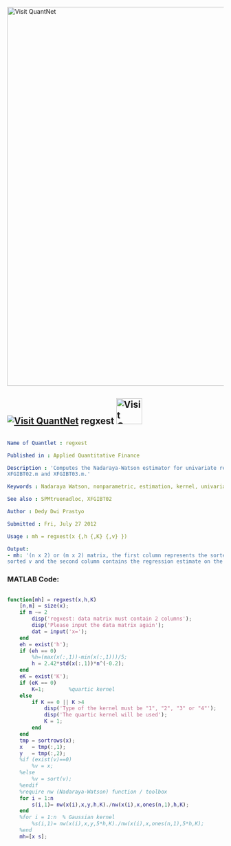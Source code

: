 
[<img src="https://github.com/QuantLet/Styleguide-and-FAQ/blob/master/pictures/banner.png" width="880" alt="Visit QuantNet">](http://quantlet.de/index.php?p=info)

## [<img src="https://github.com/QuantLet/Styleguide-and-Validation-procedure/blob/master/pictures/qloqo.png" alt="Visit QuantNet">](http://quantlet.de/) **regxest** [<img src="https://github.com/QuantLet/Styleguide-and-Validation-procedure/blob/master/pictures/QN2.png" width="60" alt="Visit QuantNet 2.0">](http://quantlet.de/d3/ia)

```yaml

Name of Quantlet : regxest

Published in : Applied Quantitative Finance

Description : 'Computes the Nadaraya-Watson estimator for univariate regression. Required by
XFGIBT02.m and XFGIBT03.m.'

Keywords : Nadaraya Watson, nonparametric, estimation, kernel, univariate

See also : SPMtruenadloc, XFGIBT02

Author : Dedy Dwi Prastyo

Submitted : Fri, July 27 2012

Usage : mh = regxest(x {,h {,K} {,v} })

Output: 
- mh: '(n x 2) or (m x 2) matrix, the first column represents the sorted first column of x or the
sorted v and the second column contains the regression estimate on the values of the first column.'

```


### MATLAB Code:
```matlab

function[mh] = regxest(x,h,K)
    [n,m] = size(x);
    if m ~= 2
        disp('regxest: data matrix must contain 2 columns');
        disp('Please input the data matrix again');
        dat = input('x=');
    end
    eh = exist('h');
    if (eh == 0)
        %h=(max(x(:,1))-min(x(:,1)))/5;
        h = 2.42*std(x(:,1))*n^(-0.2);
    end
    eK = exist('K');
    if (eK == 0)
        K=1;        %quartic kernel
    else
        if K == 0 || K >4
            disp('Type of the kernel must be "1", "2", "3" or "4"');
            disp('The quartic kernel will be used');
            K = 1;
        end  
    end
    tmp = sortrows(x);
    x   = tmp(:,1);
    y   = tmp(:,2);
    %if (exist(v)==0)
        %v = x;
    %else
        %v = sort(v);
    %endif
    %require nw (Nadaraya-Watson) function / toolbox
    for i = 1:n  
        s(i,1)= nw(x(i),x,y,h,K)./nw(x(i),x,ones(n,1),h,K);
    end
    %for i = 1:n  % Gaussian kernel
        %s(i,1)= nw(x(i),x,y,5*h,K)./nw(x(i),x,ones(n,1),5*h,K);
    %end
    mh=[x s];
```
